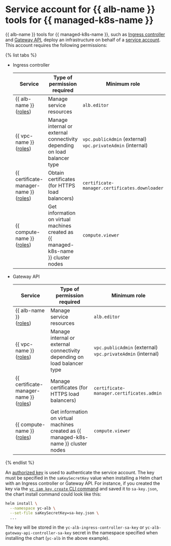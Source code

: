 # Service account for {{ alb-name }} tools for {{ managed-k8s-name }}

{{ alb-name }} tools for {{ managed-k8s-name }}, such as [Ingress controller](index.md) and [Gateway API](../k8s-gateway-api/index.md), deploy an infrastructure on behalf of a [service account](../../../iam/concepts/users/service-accounts.md). This account requires the following permissions:


{% list tabs %}

- Ingress controller


   | Service | Type of permission required | Minimum role |
   | ----- | ----- | ----- |
   | {{ alb-name }}<br/>([roles](../../security/index.md)) | Manage service resources | `alb.editor` |
   | {{ vpc-name }}<br/>([roles](../../../vpc/security/index.md)) | Manage internal or external connectivity depending on load balancer type | `vpc.publicAdmin` (external)<br/>`vpc.privateAdmin` (internal) |
   | {{ certificate-manager-name }}<br/>([roles](../../../certificate-manager/security/index.md)) | Obtain certificates (for HTTPS load balancers) | `certificate-manager.certificates.downloader` |
   | {{ compute-name }}<br/>([roles](../../../compute/security/index.md)) | Get information on virtual machines created as {{ managed-k8s-name }} cluster nodes | `compute.viewer` |


- Gateway API

   | Service | Type of permission required | Minimum role |
   | ----- | ----- | ----- |
   | {{ alb-name }}<br/>([roles](../../security/index.md)) | Manage service resources | `alb.editor` |
   | {{ vpc-name }}<br/>([roles](../../../vpc/security/index.md)) | Manage internal or external connectivity depending on load balancer type | `vpc.publicAdmin` (external)<br/>`vpc.privateAdmin` (internal) |
   | {{ certificate-manager-name }}<br/>([roles](../../../certificate-manager/security/index.md)) | Manage certificates (for HTTPS load balancers) | `certificate-manager.certificates.admin` |
   | {{ compute-name }}<br/>([roles](../../../compute/security/index.md)) | Get information on virtual machines created as {{ managed-k8s-name }} cluster nodes | `compute.viewer` |

{% endlist %}


An [authorized key](../../../iam/concepts/authorization/key.md) is used to authenticate the service account. The key must be specified in the `saKeySecretKey` value when installing a Helm chart with an Ingress controller or Gateway API. For instance, if you created the key via the [`yc iam key create` CLI command](../../../cli/cli-ref/managed-services/iam/key/create.md) and saved it to `sa-key.json`, the chart install command could look like this:

```bash
helm install \
  --namespace yc-alb \
  --set-file saKeySecretKey=sa-key.json \
  ...
```

The key will be stored in the `yc-alb-ingress-controller-sa-key` or `yc-alb-gateway-api-controller-sa-key` secret in the namespace specified when installing the chart (`yc-alb` in the above example).